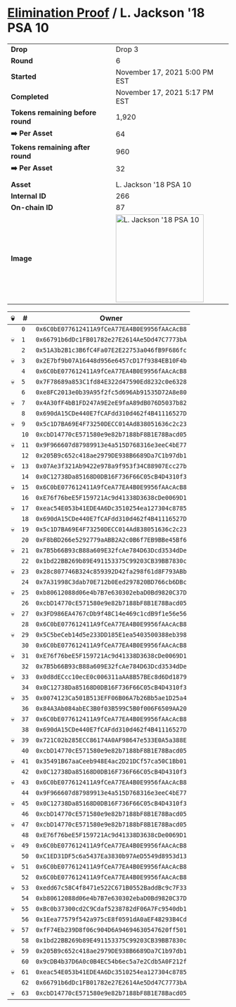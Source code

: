 # [Elimination Proof](./readme.md) / L. Jackson &#039;18 PSA 10

|||
|---|---|
| **Drop** | Drop 3 |
| **Round** | 6 |
| **Started** | November 17, 2021 5:00 PM EST |
| **Completed** | November 17, 2021 5:17 PM EST |
| **Tokens remaining before round** | 1,920 |
| **➡️ Per Asset** | 64 |
| **Tokens remaining after round** | 960 |
| **➡️ Per Asset** | 32 |
| | |
| **Asset** | L. Jackson &#039;18 PSA 10 |
| **Internal ID** | 266 |
| **On-chain ID** | 87 |
| **Image** | <img src="https://tcdn.blokpax.com/94d9199b-dc5f-4fe4-91ba-b81ce1319327/d3a9a9699c2292f69a8d394a29f43b4120197cd5846dab14227be35c980e642d.jpg" height="200" alt="L. Jackson &#039;18 PSA 10" /> |


| 💀 | # | Owner |
| --- | --- | --- |
|  | `0` | `0x6C0bE077612411A9fCeA77EA4B0E9956fAAcAcB8` |
| 💀 | `1` | `0x66791b6dDc1FB01782e27E2614Ae5Dd47C7773bA` |
|  | `2` | `0x51A3b2B1c3B6fC4Fa07E2E22753a046fB9F686fc` |
| 💀 | `3` | `0x2E7bf9b07A16448d956e6457cD17f9384EB10F4b` |
|  | `4` | `0x6C0bE077612411A9fCeA77EA4B0E9956fAAcAcB8` |
| 💀 | `5` | `0x7F78689a853C1fd84E322d47590Ed8232c0e6328` |
|  | `6` | `0xe8FC2013e0b39A95f2fc5d696Ab91535D72A8e80` |
| 💀 | `7` | `0x4A30fF4bB1FD247A9E2eE9faA89dB076D5037b82` |
|  | `8` | `0x690dA15CDe440E7fCAFdd310d462f4B41116527D` |
| 💀 | `9` | `0x5c1D7BA69E4F73250DECC014Ad838051636c2c23` |
|  | `10` | `0xcbD14770cE571580e9e82b7188bF8B1E78Bacd05` |
| 💀 | `11` | `0x9F966607d87989913e4a515D768316e3eeC4bE77` |
|  | `12` | `0x205B9c652c418ae2979DE938B6689Da7C1b97db1` |
| 💀 | `13` | `0x07Ae3f321Ab9422e978a9f953f34C88907Ecc27b` |
|  | `14` | `0x0C12738Da85168D0DB16F736F66C05cB4D4310f3` |
| 💀 | `15` | `0x6C0bE077612411A9fCeA77EA4B0E9956fAAcAcB8` |
|  | `16` | `0xE76f76beE5F159721Ac9d41338D3638cDe0069D1` |
| 💀 | `17` | `0xeac54E053b41EDE4A6Dc3510254ea127304c8785` |
|  | `18` | `0x690dA15CDe440E7fCAFdd310d462f4B41116527D` |
| 💀 | `19` | `0x5c1D7BA69E4F73250DECC014Ad838051636c2c23` |
|  | `20` | `0xF8bBD266e5292779aABB2A2c0B6f7EB9BBe45Bf6` |
| 💀 | `21` | `0x7B5b66B93cB88a609E32fcAe784D63Dcd3534dDe` |
|  | `22` | `0x1bd22BB269b89E491153375C99203CB39BB7830c` |
| 💀 | `23` | `0x28c807746B324c859392D42fa298f61d8F793ABb` |
|  | `24` | `0x7A31998C3dab70E712b0Eed297820BD766cb6DBc` |
| 💀 | `25` | `0xb80612088d06e4b7B7e630302ebaD0Bd9820C37D` |
|  | `26` | `0xcbD14770cE571580e9e82b7188bF8B1E78Bacd05` |
| 💀 | `27` | `0x3FD986EA4767cDb9f48C14e469c1cdB9f1e56e56` |
|  | `28` | `0x6C0bE077612411A9fCeA77EA4B0E9956fAAcAcB8` |
| 💀 | `29` | `0x5C5beCeb14d5e233DD185E1ea5403500388eb398` |
|  | `30` | `0x6C0bE077612411A9fCeA77EA4B0E9956fAAcAcB8` |
| 💀 | `31` | `0xE76f76beE5F159721Ac9d41338D3638cDe0069D1` |
|  | `32` | `0x7B5b66B93cB88a609E32fcAe784D63Dcd3534dDe` |
| 💀 | `33` | `0x0d8dECcc10ecE0c006311aAA8B57BEc8d6Dd1879` |
|  | `34` | `0x0C12738Da85168D0DB16F736F66C05cB4D4310f3` |
| 💀 | `35` | `0x0074123Ca501B513EFF06B06A7b26Bb5ae1D25a4` |
|  | `36` | `0x84A3Ab084abEC3B0f03B599C5B0f006F6509AA20` |
| 💀 | `37` | `0x6C0bE077612411A9fCeA77EA4B0E9956fAAcAcB8` |
|  | `38` | `0x690dA15CDe440E7fCAFdd310d462f4B41116527D` |
| 💀 | `39` | `0x721C02b285ECC86174A0AF98647e533E0A5a388E` |
|  | `40` | `0xcbD14770cE571580e9e82b7188bF8B1E78Bacd05` |
| 💀 | `41` | `0x35491B67aaCeeb948E4ac2D21DCf57ca50C1Bb01` |
|  | `42` | `0x0C12738Da85168D0DB16F736F66C05cB4D4310f3` |
| 💀 | `43` | `0x6C0bE077612411A9fCeA77EA4B0E9956fAAcAcB8` |
|  | `44` | `0x9F966607d87989913e4a515D768316e3eeC4bE77` |
| 💀 | `45` | `0x0C12738Da85168D0DB16F736F66C05cB4D4310f3` |
|  | `46` | `0xcbD14770cE571580e9e82b7188bF8B1E78Bacd05` |
| 💀 | `47` | `0xcbD14770cE571580e9e82b7188bF8B1E78Bacd05` |
|  | `48` | `0xE76f76beE5F159721Ac9d41338D3638cDe0069D1` |
| 💀 | `49` | `0x6C0bE077612411A9fCeA77EA4B0E9956fAAcAcB8` |
|  | `50` | `0xC1ED31DF5c6a5437Ea3830b97AeD5549d8953d13` |
| 💀 | `51` | `0x6C0bE077612411A9fCeA77EA4B0E9956fAAcAcB8` |
|  | `52` | `0x6C0bE077612411A9fCeA77EA4B0E9956fAAcAcB8` |
| 💀 | `53` | `0xedd67c58C4f8471e522C671B0552BaddBc9c7F33` |
|  | `54` | `0xb80612088d06e4b7B7e630302ebaD0Bd9820C37D` |
| 💀 | `55` | `0xBc0b37300cd2C9Cdaf5238782dF06A7Fc9540db1` |
|  | `56` | `0x1Eea77579f542a975cE8f0591dA0aEF48293B4Cd` |
| 💀 | `57` | `0xfF74Eb239D8f06c904D6A94694630547620ff501` |
|  | `58` | `0x1bd22BB269b89E491153375C99203CB39BB7830c` |
| 💀 | `59` | `0x205B9c652c418ae2979DE938B6689Da7C1b97db1` |
|  | `60` | `0x9cDB4b37D6A0c0B4EC54b6ec5a7e2Cdb5A0F212f` |
| 💀 | `61` | `0xeac54E053b41EDE4A6Dc3510254ea127304c8785` |
|  | `62` | `0x66791b6dDc1FB01782e27E2614Ae5Dd47C7773bA` |
| 💀 | `63` | `0xcbD14770cE571580e9e82b7188bF8B1E78Bacd05` |
